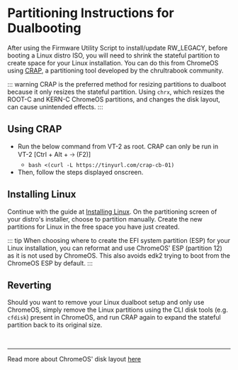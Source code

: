 # Partitioning Instructions for Dualbooting

After using the Firmware Utility Script to install/update RW_LEGACY, before booting a Linux distro ISO, you will need to shrink the stateful partition to create space for your Linux installation. You can do this from ChromeOS using [CRAP](https://github.com/chrultrabook/crap), a partitioning tool developed by the chrultrabook community.

::: warning
CRAP is the preferred method for resizing partitions to dualboot because it only resizes the stateful partition. Using `chrx`, which resizes the ROOT-C and KERN-C ChromeOS partitions, and changes the disk layout, can cause unintended effects. 
:::

## Using CRAP

* Run the below command from VT-2 as root. CRAP can only be run in VT-2 [Ctrl + Alt + 🡢 (F2)]
  * `bash <(curl -L https://tinyurl.com/crap-cb-01)`
* Then, follow the steps displayed onscreen.

## Installing Linux

Continue with the guide at [Installing Linux](installing-linux.md). On the partitioning screen of your distro's installer, choose to partition manually. Create the new partitions for Linux in the free space you have just created.

::: tip
When choosing where to create the EFI system partition (ESP) for your Linux installation, you can reformat and use ChromeOS' ESP (partition 12) as it is not used by ChromeOS. This also avoids edk2 trying to boot from the ChromeOS ESP by default. 
:::

## Reverting

Should you want to remove your Linux dualboot setup and only use ChromeOS, simply remove the Linux partitions using the CLI disk tools (e.g. `cfdisk`) present in ChromeOS, and run CRAP again to expand the stateful partition back to its original size.

<br>

--- 

Read more about ChromeOS' disk layout [here](https://www.chromium.org/chromium-os/developer-library/reference/device/disk-format/)
